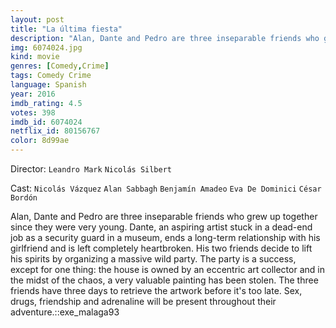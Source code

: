 ```yaml
---
layout: post
title: "La última fiesta"
description: "Alan, Dante and Pedro are three inseparable friends who grew up together since they were very young. Dante, an aspiring artist stuck in a dead-end job as a security guard in a museum, ends a long-term relationship with his girlfriend and is left completely heartbroken. His two friends decide to lift his spirits by organizing a massive wild party. The party is a success, except for one thing: the house is owned by an eccentric art collector and in the midst of the chaos, a very valuable painting has been .."
img: 6074024.jpg
kind: movie
genres: [Comedy,Crime]
tags: Comedy Crime 
language: Spanish
year: 2016
imdb_rating: 4.5
votes: 398
imdb_id: 6074024
netflix_id: 80156767
color: 8d99ae
---
```

Director: `Leandro Mark` `Nicolás Silbert`  

Cast: `Nicolás Vázquez` `Alan Sabbagh` `Benjamín Amadeo` `Eva De Dominici` `César Bordón` 

Alan, Dante and Pedro are three inseparable friends who grew up together since they were very young. Dante, an aspiring artist stuck in a dead-end job as a security guard in a museum, ends a long-term relationship with his girlfriend and is left completely heartbroken. His two friends decide to lift his spirits by organizing a massive wild party. The party is a success, except for one thing: the house is owned by an eccentric art collector and in the midst of the chaos, a very valuable painting has been stolen. The three friends have three days to retrieve the artwork before it's too late. Sex, drugs, friendship and adrenaline will be present throughout their adventure.::exe_malaga93
